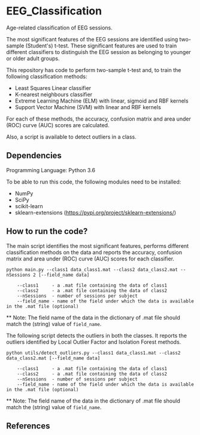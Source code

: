 # EEG_Classification
Age-related classification of EEG sessions.

The most significant features of the EEG sessions are identified using two-sample (Student's) t-test. These significant features are used to train different classifiers to distinguish the EEG session as belonging to younger or older adult groups.

This repository has code to perform two-sample t-test and, to train the following classification methods: 
* Least Squares Linear classifier
* K-nearest neighbours classifier
* Extreme Learning Machine (ELM) with linear, sigmoid and RBF kernels
* Support Vector Machine (SVM) with linear and RBF kernels

For each of these methods, the accuracy, confusion matrix and area under (ROC) curve (AUC) scores are calculated.

Also, a script is available to detect outliers in a class.
 
## Dependencies

Programming Language: Python 3.6

To be able to run this code, the following modules need to be installed:
* NumPy
* SciPy
* scikit-learn
* sklearn-extensions (https://pypi.org/project/sklearn-extensions/)

## How to run the code?

The main script identifies the most significant features, performs different classification methods on the data and reports the accuracy, confusion matrix and area under (ROC) curve (AUC) scores for each classifier.

```
python main.py --class1 data_class1.mat --class2 data_class2.mat --nSessions 2 [--field_name data]

    --class1     - a .mat file containing the data of class1
    --class2     - a .mat file containing the data of class2
    --nSessions  - number of sessions per subject
    --field_name - name of the field under which the data is available in the .mat file (optional)
```
** Note: The field name of the data in the dictionary of .mat file should match the (string) value of `field_name`.


The following script detects the outliers in both the classes. It reports the outliers identified by Local Outlier Factor and Isolation Forest methods.

```
python utils/detect_outliers.py --class1 data_class1.mat --class2 data_class2.mat [--field_name data]

    --class1     - a .mat file containing the data of class1
    --class2     - a .mat file containing the data of class2
    --nSessions  - number of sessions per subject
    --field_name - name of the field under which the data is available in the .mat file (optional)
```
** Note: The field name of the data in the dictionary of .mat file should match the (string) value of `field_name`.

## References
